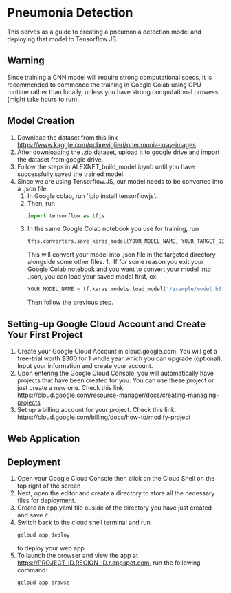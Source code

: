 # Pneumonia Detection

This serves as a guide to creating a pneumonia detection model and deploying that model to Tensorflow.JS.

## Warning
Since training a CNN model will require strong computational specs, it is recommended to commence the training in Google Colab using GPU runtime rather than locally, unless you have strong computational prowess (might take hours to run).

## Model Creation
1. Download the dataset from this link https://www.kaggle.com/pcbreviglieri/pneumonia-xray-images.
1. After downloading the .zip dataset, upload it to google drive and import the dataset from google drive.
1. Follow the steps in ALEXNET_build_model.ipynb until you have successfully saved the trained model.
1. Since we are using Tensorflow.JS, our model needs to be converted into a .json file.
	 1. In Google colab, run '!pip install tensorflowjs'.
	 1. Then, run
        ```python
        import tensorflow as tfjs
        ```
	 1. In the same Google Colab notebook you use for training, run
        ```python
        tfjs.converters.save_keras_model(YOUR_MODEL_NAME, YOUR_TARGET_DIRECTORY)
        ```
        This will convert your model into .json file in the targeted directory alongside some other files.
   1.. If for some reason you exit your Google Colab notebook and you want to convert your model into .json, you can load   your saved model first, ex:
        ```python
        YOUR_MODEL_NAME = tf.keras.models.load_model('/example/model.h5')
        ```
        Then follow the previous step.

## Setting-up Google Cloud Account and Create Your First Project
1. Create your Google Cloud Account in cloud.google.com. You will get a free-trial worth $300 for 1 whole year which you can upgrade (optional). Input your information and create your account.
1. Upon entering the Google Cloud Console, you will automatically have projects that have been created for you. You can use these project or just create a new one. Check this link: https://cloud.google.com/resource-manager/docs/creating-managing-projects
1. Set up a billing account for your project. Check this link: https://cloud.google.com/billing/docs/how-to/modify-project

## Web Application

## Deployment
1. Open your Google Cloud Console then click on the Cloud Shell on the top right of the screen
1. Next, open the editor and create a directory to store all the necessary files for deployment.
1. Create an app.yaml file ouside of the directory you have just created and save it.
1. Switch back to the cloud shell terminal and run
   ```bash
   gcloud app deploy
   ```
   to deploy your web app.
1. To launch the browser and view the app at https://PROJECT_ID.REGION_ID.r.appspot.com, run the following command:
   ```bash
   gcloud app browse
   ```

